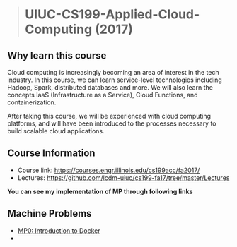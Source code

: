 > # UIUC-CS199-Applied-Cloud-Computing (2017)

## Why learn this course

Cloud computing is increasingly becoming an area of interest in the tech industry. In this course, we can learn service-level technologies including Hadoop, Spark, distributed databases and more. We will also learn the concepts IaaS (Infrastructure as a Service), Cloud Functions, and containerization. 

After taking this course, we will be experienced with cloud computing platforms, and will have been introduced to the processes necessary to build scalable cloud applications.

## Course Information

* Course link: https://courses.engr.illinois.edu/cs199acc/fa2017/
* Lectures: https://github.com/lcdm-uiuc/cs199-fa17/tree/master/Lectures

**You can see my implementation of MP through following links**

## Machine Problems

* [MP0: Introduction to Docker](https://github.com/zyq2652192993zyq/UIUC-CS199-Applied-Cloud-Computing/tree/main/MP-0)
* 